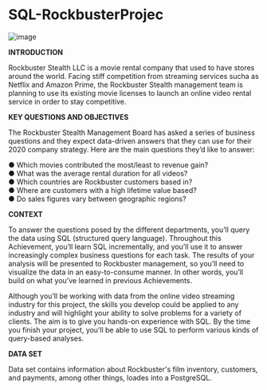 # SQL-RockbusterProjec
![image](https://github.com/AlexandraMina/SQL-RockbusterProject/assets/169406778/1118505c-5244-457b-b26b-ffe79dae01b6)

**INTRODUCTION**

Rockbuster Stealth LLC is a movie rental company that used to have stores around the world. Facing stiff competition from streaming services sucha as Netflix and Amazon Prime, the Rockbuster Stealth management team is planning to use its existing movie licenses to launch an online video rental service in order to stay competitive.

**KEY QUESTIONS AND OBJECTIVES**

The  Rockbuster  Stealth  Management  Board  has  asked  a  series  of  business  questions  and  they  expect  data-driven  answers  that  they  can  use  for  their  2020   company  strategy.  Here  are  the  main  questions  they’d  like  to  answer:  

● Which  movies  contributed  the  most/least  to  revenue  gain?  
● What  was  the  average  rental  duration  for  all  videos?    
● Which  countries  are  Rockbuster  customers  based  in?   
● Where  are  customers  with  a  high  lifetime  value  based?   
● Do  sales  figures  vary  between  geographic  regions?  

**CONTEXT**

To answer the questions posed by the different departments, you’ll query the data using SQL (structured  query  language). Throughout this Achievement, you’ll learn SQL incrementally, and you’ll use it to answer increasingly complex business questions for  each task.  The  results  of  your  analysis  will  be  presented  to  Rockbuster  management,  so  you’ll need to visualize the data in an easy-to-consume manner. In other words, you’ll  build on what you’ve  learned  in  previous  Achievements.  

Although  you’ll  be  working  with  data  from  the  online  video  streaming  industry  for  this  project,  the  skills  you  develop  could  be  applied  to  any  industry  and  will  highlight  your  ability to  solve  problems  for  a  variety  of  clients.  The  aim  is  to  give  you  hands-on  experience  with  SQL.  By  the  time  you  finish  your  project,  you’ll  be  able  to  use  SQL  to  perform  various  kinds  of query-based  analyses. 

**DATA SET**

Data set contains information about Rockbuster's film inventory,  customers, and payments, among other things, loades into a PostgreSQL.



